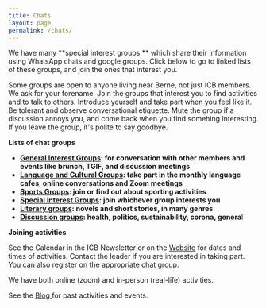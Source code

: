 ---title: Chatslayout: pagepermalink: /chats/---We have many **special interest groups ** which share their information using WhatsApp chats and google groups. Click below to go to linked lists of these groups, and join the ones that interest you.

Some groups are open to anyone living near Berne, not just ICB members. We ask for your forename. Join the groups that interest you to find activities and to talk to others. Introduce yourself and take part when you feel like it. Be tolerant and observe conversational etiquette. Mute the group if a discussion annoys you, and come back when you find somehing interesting. If you leave the group, it's polite to say goodbye. 
**Lists of chat groups**
- **[General Interest Groups](http://icberne.wordpress.com/general-interest-groups/): for conversation with other members and events like brunch, TGIF, and discussion meetings**
- **[Language and Cultural Groups](http://icberne.wordpress.com/language-and-cultural-groups-2/): take part in the monthly language cafes, online conversations and Zoom meetings**
- **[Sports Groups](/sports-groups/): join or find out about sporting activities**
- **[Special Interest Groups](http://icberne.wordpress.com/special-interest-groups/): join whichever group interests you**
- **[Literary groups](http://icberne.wordpress.com/literary-groups/): novels and short stories, in many genres**
- **[Discussion groups](/discussion-groups/): health, politics, sustainability, corona, genera**l


**Joining activities**
See the Calendar in the ICB Newsletter or on the [Website](https://icberne.org/calendar/) for dates and times of activities. Contact the leader if you are interested in taking part. You can also register on the appropriate chat group. 
We have both online (zoom) and in-person (real-life) activities.
See the [Blog ](https://icberne.org/blog/)for past activities and events.
